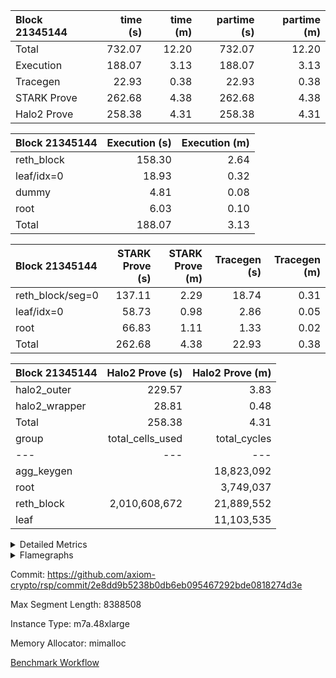 | Block 21345144   |   time (s) |   time (m) |   partime (s) |   partime (m) |
|:-----------------|-----------:|-----------:|--------------:|--------------:|
| Total            |     732.07 |      12.20 |        732.07 |         12.20 |
| Execution        |     188.07 |       3.13 |        188.07 |          3.13 |
| Tracegen         |      22.93 |       0.38 |         22.93 |          0.38 |
| STARK Prove      |     262.68 |       4.38 |        262.68 |          4.38 |
| Halo2 Prove      |     258.38 |       4.31 |        258.38 |          4.31 |

| Block 21345144   |   Execution (s) |   Execution (m) |
|:-----------------|----------------:|----------------:|
| reth_block       |          158.30 |            2.64 |
| leaf/idx=0       |           18.93 |            0.32 |
| dummy            |            4.81 |            0.08 |
| root             |            6.03 |            0.10 |
| Total            |          188.07 |            3.13 |

| Block 21345144   |   STARK Prove (s) |   STARK Prove (m) |   Tracegen (s) |   Tracegen (m) |
|:-----------------|------------------:|------------------:|---------------:|---------------:|
| reth_block/seg=0 |            137.11 |              2.29 |          18.74 |           0.31 |
| leaf/idx=0       |             58.73 |              0.98 |           2.86 |           0.05 |
| root             |             66.83 |              1.11 |           1.33 |           0.02 |
| Total            |            262.68 |              4.38 |          22.93 |           0.38 |

| Block 21345144   |   Halo2 Prove (s) |   Halo2 Prove (m) |
|:-----------------|------------------:|------------------:|
| halo2_outer      |            229.57 |              3.83 |
| halo2_wrapper    |             28.81 |              0.48 |
| Total            |            258.38 |              4.31 |
| group | total_cells_used | total_cycles | total_proof_time_ms |
| --- | --- | --- | --- |
| agg_keygen |  | <div style='text-align: right'>18,823,092</div>  | <div style='text-align: right'>68,161.0</div>  |
| root |  | <div style='text-align: right'>3,749,037</div>  | <div style='text-align: right'>66,835.0</div>  |
| reth_block | <div style='text-align: right'>2,010,608,672</div>  | <div style='text-align: right'>21,889,552</div>  | <div style='text-align: right'>137,112.0</div>  |
| leaf |  | <div style='text-align: right'>11,103,535</div>  | <div style='text-align: right'>58,733.0</div>  |


<details>
<summary>Detailed Metrics</summary>

| air_name | block_number | constraints | interactions | quotient_deg |
| --- | --- | --- | --- | --- |
| ProgramAir | 21345144 | <div style='text-align: right'>4</div>  | <div style='text-align: right'>1</div>  | <div style='text-align: right'>1</div>  |
| VmConnectorAir | 21345144 | <div style='text-align: right'>8</div>  | <div style='text-align: right'>3</div>  | <div style='text-align: right'>4</div>  |
| PersistentBoundaryAir<8> | 21345144 | <div style='text-align: right'>5</div>  | <div style='text-align: right'>3</div>  | <div style='text-align: right'>4</div>  |
| MemoryMerkleAir<8> | 21345144 | <div style='text-align: right'>38</div>  | <div style='text-align: right'>4</div>  | <div style='text-align: right'>4</div>  |
| AccessAdapterAir<2> | 21345144 | <div style='text-align: right'>12</div>  | <div style='text-align: right'>5</div>  | <div style='text-align: right'>4</div>  |
| AccessAdapterAir<4> | 21345144 | <div style='text-align: right'>12</div>  | <div style='text-align: right'>5</div>  | <div style='text-align: right'>4</div>  |
| AccessAdapterAir<8> | 21345144 | <div style='text-align: right'>12</div>  | <div style='text-align: right'>5</div>  | <div style='text-align: right'>4</div>  |
| AccessAdapterAir<16> | 21345144 | <div style='text-align: right'>12</div>  | <div style='text-align: right'>5</div>  | <div style='text-align: right'>4</div>  |
| AccessAdapterAir<32> | 21345144 | <div style='text-align: right'>12</div>  | <div style='text-align: right'>5</div>  | <div style='text-align: right'>4</div>  |
| AccessAdapterAir<64> | 21345144 | <div style='text-align: right'>12</div>  | <div style='text-align: right'>5</div>  | <div style='text-align: right'>4</div>  |
| VmAirWrapper<Rv32VecHeapAdapterAir<1, 2, 2, 32, 32>, FieldExpressionCoreAir> | 21345144 | <div style='text-align: right'>346</div>  | <div style='text-align: right'>411</div>  | <div style='text-align: right'>4</div>  |
| VmAirWrapper<Rv32VecHeapAdapterAir<2, 2, 2, 32, 32>, FieldExpressionCoreAir> | 21345144 | <div style='text-align: right'>351</div>  | <div style='text-align: right'>422</div>  | <div style='text-align: right'>4</div>  |
| VmAirWrapper<Rv32IsEqualModAdapterAir<2, 1, 32, 32>, ModularIsEqualCoreAir<32, 4, 8> | 21345144 | <div style='text-align: right'>217</div>  | <div style='text-align: right'>25</div>  | <div style='text-align: right'>4</div>  |
| VmAirWrapper<Rv32VecHeapAdapterAir<2, 1, 1, 32, 32>, ModularMulDivCoreAir> | 21345144 | <div style='text-align: right'>149</div>  | <div style='text-align: right'>156</div>  | <div style='text-align: right'>4</div>  |
| VmAirWrapper<Rv32VecHeapAdapterAir<2, 1, 1, 32, 32>, ModularAddSubCoreAir> | 21345144 | <div style='text-align: right'>103</div>  | <div style='text-align: right'>94</div>  | <div style='text-align: right'>4</div>  |
| VmAirWrapper<Rv32MultAdapterAir, DivRemCoreAir<4, 8> | 21345144 | <div style='text-align: right'>76</div>  | <div style='text-align: right'>25</div>  | <div style='text-align: right'>4</div>  |
| VmAirWrapper<Rv32MultAdapterAir, MulHCoreAir<4, 8> | 21345144 | <div style='text-align: right'>26</div>  | <div style='text-align: right'>24</div>  | <div style='text-align: right'>4</div>  |
| VmAirWrapper<Rv32MultAdapterAir, MultiplicationCoreAir<4, 8> | 21345144 | <div style='text-align: right'>17</div>  | <div style='text-align: right'>19</div>  | <div style='text-align: right'>4</div>  |
| RangeTupleCheckerAir<2> | 21345144 | <div style='text-align: right'>4</div>  | <div style='text-align: right'>1</div>  | <div style='text-align: right'>1</div>  |
| KeccakVmAir | 21345144 | <div style='text-align: right'>4,411</div>  | <div style='text-align: right'>321</div>  | <div style='text-align: right'>4</div>  |
| VmAirWrapper<Rv32HintStoreAdapterAir, Rv32HintStoreCoreAir> | 21345144 | <div style='text-align: right'>13</div>  | <div style='text-align: right'>15</div>  | <div style='text-align: right'>4</div>  |
| VmAirWrapper<Rv32RdWriteAdapterAir, Rv32AuipcCoreAir> | 21345144 | <div style='text-align: right'>12</div>  | <div style='text-align: right'>11</div>  | <div style='text-align: right'>4</div>  |
| VmAirWrapper<Rv32JalrAdapterAir, Rv32JalrCoreAir> | 21345144 | <div style='text-align: right'>16</div>  | <div style='text-align: right'>16</div>  | <div style='text-align: right'>4</div>  |
| VmAirWrapper<Rv32CondRdWriteAdapterAir, Rv32JalLuiCoreAir> | 21345144 | <div style='text-align: right'>17</div>  | <div style='text-align: right'>10</div>  | <div style='text-align: right'>4</div>  |
| VmAirWrapper<Rv32BranchAdapterAir, BranchLessThanCoreAir<4, 8> | 21345144 | <div style='text-align: right'>35</div>  | <div style='text-align: right'>13</div>  | <div style='text-align: right'>2</div>  |
| VmAirWrapper<Rv32BranchAdapterAir, BranchEqualCoreAir<4> | 21345144 | <div style='text-align: right'>20</div>  | <div style='text-align: right'>11</div>  | <div style='text-align: right'>2</div>  |
| VmAirWrapper<Rv32LoadStoreAdapterAir, LoadSignExtendCoreAir<4, 8> | 21345144 | <div style='text-align: right'>24</div>  | <div style='text-align: right'>18</div>  | <div style='text-align: right'>4</div>  |
| VmAirWrapper<Rv32LoadStoreAdapterAir, LoadStoreCoreAir<4> | 21345144 | <div style='text-align: right'>30</div>  | <div style='text-align: right'>17</div>  | <div style='text-align: right'>4</div>  |
| VmAirWrapper<Rv32BaseAluAdapterAir, ShiftCoreAir<4, 8> | 21345144 | <div style='text-align: right'>84</div>  | <div style='text-align: right'>23</div>  | <div style='text-align: right'>4</div>  |
| VmAirWrapper<Rv32BaseAluAdapterAir, LessThanCoreAir<4, 8> | 21345144 | <div style='text-align: right'>35</div>  | <div style='text-align: right'>17</div>  | <div style='text-align: right'>4</div>  |
| VmAirWrapper<Rv32BaseAluAdapterAir, BaseAluCoreAir<4, 8> | 21345144 | <div style='text-align: right'>34</div>  | <div style='text-align: right'>19</div>  | <div style='text-align: right'>4</div>  |
| BitwiseOperationLookupAir<8> | 21345144 | <div style='text-align: right'>4</div>  | <div style='text-align: right'>2</div>  | <div style='text-align: right'>2</div>  |
| PhantomAir | 21345144 | <div style='text-align: right'>4</div>  | <div style='text-align: right'>3</div>  | <div style='text-align: right'>4</div>  |
| Poseidon2VmAir<BabyBearParameters> | 21345144 | <div style='text-align: right'>517</div>  | <div style='text-align: right'>32</div>  | <div style='text-align: right'>4</div>  |
| VariableRangeCheckerAir | 21345144 | <div style='text-align: right'>4</div>  | <div style='text-align: right'>1</div>  | <div style='text-align: right'>1</div>  |

| group | air_name | block_number | cells | constraints | interactions | main_cols | perm_cols | prep_cols | quotient_deg | rows |
| --- | --- | --- | --- | --- | --- | --- | --- | --- | --- | --- |
| agg_keygen | ProgramAir | 21345144 | <div style='text-align: right'>4,718,592</div>  | <div style='text-align: right'>4</div>  | <div style='text-align: right'>1</div>  | <div style='text-align: right'>10</div>  | <div style='text-align: right'>8</div>  |  | <div style='text-align: right'>1</div>  | <div style='text-align: right'>262,144</div>  |
| agg_keygen | VmConnectorAir | 21345144 | <div style='text-align: right'>24</div>  | <div style='text-align: right'>9</div>  | <div style='text-align: right'>3</div>  | <div style='text-align: right'>4</div>  | <div style='text-align: right'>8</div>  | <div style='text-align: right'>1</div>  | <div style='text-align: right'>4</div>  | <div style='text-align: right'>2</div>  |
| agg_keygen | VmAirWrapper<NativeAdapterAir<2, 0>, PublicValuesCoreAir> | 21345144 | <div style='text-align: right'>2,496</div>  | <div style='text-align: right'>23</div>  | <div style='text-align: right'>11</div>  | <div style='text-align: right'>23</div>  | <div style='text-align: right'>16</div>  |  | <div style='text-align: right'>8</div>  | <div style='text-align: right'>64</div>  |
| agg_keygen | VolatileBoundaryAir | 21345144 | <div style='text-align: right'>19,922,944</div>  | <div style='text-align: right'>16</div>  | <div style='text-align: right'>4</div>  | <div style='text-align: right'>11</div>  | <div style='text-align: right'>8</div>  |  | <div style='text-align: right'>4</div>  | <div style='text-align: right'>1,048,576</div>  |
| agg_keygen | AccessAdapterAir<2> | 21345144 | <div style='text-align: right'>28,311,552</div>  | <div style='text-align: right'>14</div>  | <div style='text-align: right'>5</div>  | <div style='text-align: right'>11</div>  | <div style='text-align: right'>16</div>  |  | <div style='text-align: right'>4</div>  | <div style='text-align: right'>1,048,576</div>  |
| agg_keygen | AccessAdapterAir<4> | 21345144 | <div style='text-align: right'>15,204,352</div>  | <div style='text-align: right'>14</div>  | <div style='text-align: right'>5</div>  | <div style='text-align: right'>13</div>  | <div style='text-align: right'>16</div>  |  | <div style='text-align: right'>4</div>  | <div style='text-align: right'>524,288</div>  |
| agg_keygen | AccessAdapterAir<8> | 21345144 | <div style='text-align: right'>8,650,752</div>  | <div style='text-align: right'>14</div>  | <div style='text-align: right'>5</div>  | <div style='text-align: right'>17</div>  | <div style='text-align: right'>16</div>  |  | <div style='text-align: right'>4</div>  | <div style='text-align: right'>262,144</div>  |
| agg_keygen | Poseidon2VmAir<BabyBearParameters> | 21345144 | <div style='text-align: right'>77,987,840</div>  | <div style='text-align: right'>525</div>  | <div style='text-align: right'>32</div>  | <div style='text-align: right'>559</div>  | <div style='text-align: right'>36</div>  |  | <div style='text-align: right'>8</div>  | <div style='text-align: right'>131,072</div>  |
| agg_keygen | FriReducedOpeningAir | 21345144 | <div style='text-align: right'>73,400,320</div>  | <div style='text-align: right'>59</div>  | <div style='text-align: right'>35</div>  | <div style='text-align: right'>64</div>  | <div style='text-align: right'>76</div>  |  | <div style='text-align: right'>4</div>  | <div style='text-align: right'>524,288</div>  |
| agg_keygen | VmAirWrapper<NativeVectorizedAdapterAir<4>, FieldExtensionCoreAir> | 21345144 | <div style='text-align: right'>7,864,320</div>  | <div style='text-align: right'>23</div>  | <div style='text-align: right'>15</div>  | <div style='text-align: right'>40</div>  | <div style='text-align: right'>20</div>  |  | <div style='text-align: right'>8</div>  | <div style='text-align: right'>131,072</div>  |
| agg_keygen | VmAirWrapper<NativeAdapterAir<2, 1>, FieldArithmeticCoreAir> | 21345144 | <div style='text-align: right'>209,715,200</div>  | <div style='text-align: right'>23</div>  | <div style='text-align: right'>15</div>  | <div style='text-align: right'>30</div>  | <div style='text-align: right'>20</div>  |  | <div style='text-align: right'>8</div>  | <div style='text-align: right'>4,194,304</div>  |
| agg_keygen | VmAirWrapper<JalNativeAdapterAir, JalCoreAir> | 21345144 | <div style='text-align: right'>5,767,168</div>  | <div style='text-align: right'>6</div>  | <div style='text-align: right'>7</div>  | <div style='text-align: right'>10</div>  | <div style='text-align: right'>12</div>  |  | <div style='text-align: right'>8</div>  | <div style='text-align: right'>262,144</div>  |
| agg_keygen | VmAirWrapper<BranchNativeAdapterAir, BranchEqualCoreAir<1> | 21345144 | <div style='text-align: right'>106,954,752</div>  | <div style='text-align: right'>23</div>  | <div style='text-align: right'>11</div>  | <div style='text-align: right'>23</div>  | <div style='text-align: right'>28</div>  |  | <div style='text-align: right'>4</div>  | <div style='text-align: right'>2,097,152</div>  |
| agg_keygen | VmAirWrapper<NativeLoadStoreAdapterAir<1>, NativeLoadStoreCoreAir<1> | 21345144 | <div style='text-align: right'>272,629,760</div>  | <div style='text-align: right'>31</div>  | <div style='text-align: right'>19</div>  | <div style='text-align: right'>41</div>  | <div style='text-align: right'>24</div>  |  | <div style='text-align: right'>8</div>  | <div style='text-align: right'>4,194,304</div>  |
| agg_keygen | PhantomAir | 21345144 | <div style='text-align: right'>3,670,016</div>  | <div style='text-align: right'>5</div>  | <div style='text-align: right'>3</div>  | <div style='text-align: right'>6</div>  | <div style='text-align: right'>8</div>  |  | <div style='text-align: right'>4</div>  | <div style='text-align: right'>262,144</div>  |
| agg_keygen | VariableRangeCheckerAir | 21345144 | <div style='text-align: right'>2,359,296</div>  | <div style='text-align: right'>4</div>  | <div style='text-align: right'>1</div>  | <div style='text-align: right'>1</div>  | <div style='text-align: right'>8</div>  | <div style='text-align: right'>2</div>  | <div style='text-align: right'>1</div>  | <div style='text-align: right'>262,144</div>  |
| agg_keygen | PersistentBoundaryAir<8> | 21345144 |  | <div style='text-align: right'>6</div>  | <div style='text-align: right'>3</div>  |  |  |  | <div style='text-align: right'>2</div>  |  |
| agg_keygen | MemoryMerkleAir<8> | 21345144 |  | <div style='text-align: right'>40</div>  | <div style='text-align: right'>4</div>  |  |  |  | <div style='text-align: right'>2</div>  |  |
| agg_keygen | AccessAdapterAir<16> | 21345144 |  | <div style='text-align: right'>14</div>  | <div style='text-align: right'>5</div>  |  |  |  | <div style='text-align: right'>2</div>  |  |
| agg_keygen | AccessAdapterAir<32> | 21345144 |  | <div style='text-align: right'>14</div>  | <div style='text-align: right'>5</div>  |  |  |  | <div style='text-align: right'>2</div>  |  |
| agg_keygen | AccessAdapterAir<64> | 21345144 |  | <div style='text-align: right'>14</div>  | <div style='text-align: right'>5</div>  |  |  |  | <div style='text-align: right'>2</div>  |  |
| agg_keygen | VmAirWrapper<Rv32HintStoreAdapterAir, Rv32HintStoreCoreAir> | 21345144 |  | <div style='text-align: right'>17</div>  | <div style='text-align: right'>15</div>  |  |  |  | <div style='text-align: right'>2</div>  |  |
| agg_keygen | VmAirWrapper<Rv32MultAdapterAir, DivRemCoreAir<4, 8> | 21345144 |  | <div style='text-align: right'>88</div>  | <div style='text-align: right'>25</div>  |  |  |  | <div style='text-align: right'>2</div>  |  |
| agg_keygen | VmAirWrapper<Rv32MultAdapterAir, MulHCoreAir<4, 8> | 21345144 |  | <div style='text-align: right'>38</div>  | <div style='text-align: right'>24</div>  |  |  |  | <div style='text-align: right'>2</div>  |  |
| agg_keygen | VmAirWrapper<Rv32MultAdapterAir, MultiplicationCoreAir<4, 8> | 21345144 |  | <div style='text-align: right'>26</div>  | <div style='text-align: right'>19</div>  |  |  |  | <div style='text-align: right'>2</div>  |  |
| agg_keygen | RangeTupleCheckerAir<2> | 21345144 |  | <div style='text-align: right'>4</div>  | <div style='text-align: right'>1</div>  |  |  |  | <div style='text-align: right'>1</div>  |  |
| agg_keygen | VmAirWrapper<Rv32RdWriteAdapterAir, Rv32AuipcCoreAir> | 21345144 |  | <div style='text-align: right'>15</div>  | <div style='text-align: right'>11</div>  |  |  |  | <div style='text-align: right'>2</div>  |  |
| agg_keygen | VmAirWrapper<Rv32JalrAdapterAir, Rv32JalrCoreAir> | 21345144 |  | <div style='text-align: right'>20</div>  | <div style='text-align: right'>16</div>  |  |  |  | <div style='text-align: right'>2</div>  |  |
| agg_keygen | VmAirWrapper<Rv32CondRdWriteAdapterAir, Rv32JalLuiCoreAir> | 21345144 |  | <div style='text-align: right'>22</div>  | <div style='text-align: right'>10</div>  |  |  |  | <div style='text-align: right'>2</div>  |  |
| agg_keygen | VmAirWrapper<Rv32BranchAdapterAir, BranchLessThanCoreAir<4, 8> | 21345144 |  | <div style='text-align: right'>41</div>  | <div style='text-align: right'>13</div>  |  |  |  | <div style='text-align: right'>2</div>  |  |
| agg_keygen | VmAirWrapper<Rv32BranchAdapterAir, BranchEqualCoreAir<4> | 21345144 |  | <div style='text-align: right'>25</div>  | <div style='text-align: right'>11</div>  |  |  |  | <div style='text-align: right'>2</div>  |  |
| agg_keygen | VmAirWrapper<Rv32LoadStoreAdapterAir, LoadSignExtendCoreAir<4, 8> | 21345144 |  | <div style='text-align: right'>33</div>  | <div style='text-align: right'>18</div>  |  |  |  | <div style='text-align: right'>2</div>  |  |
| agg_keygen | VmAirWrapper<Rv32LoadStoreAdapterAir, LoadStoreCoreAir<4> | 21345144 |  | <div style='text-align: right'>38</div>  | <div style='text-align: right'>17</div>  |  |  |  | <div style='text-align: right'>2</div>  |  |
| agg_keygen | VmAirWrapper<Rv32BaseAluAdapterAir, ShiftCoreAir<4, 8> | 21345144 |  | <div style='text-align: right'>90</div>  | <div style='text-align: right'>23</div>  |  |  |  | <div style='text-align: right'>2</div>  |  |
| agg_keygen | VmAirWrapper<Rv32BaseAluAdapterAir, LessThanCoreAir<4, 8> | 21345144 |  | <div style='text-align: right'>39</div>  | <div style='text-align: right'>17</div>  |  |  |  | <div style='text-align: right'>2</div>  |  |
| agg_keygen | VmAirWrapper<Rv32BaseAluAdapterAir, BaseAluCoreAir<4, 8> | 21345144 |  | <div style='text-align: right'>43</div>  | <div style='text-align: right'>19</div>  |  |  |  | <div style='text-align: right'>2</div>  |  |
| agg_keygen | BitwiseOperationLookupAir<8> | 21345144 |  | <div style='text-align: right'>4</div>  | <div style='text-align: right'>2</div>  |  |  |  | <div style='text-align: right'>2</div>  |  |
| root | VmAirWrapper<NativeAdapterAir<2, 1>, FieldArithmeticCoreAir> | 21345144 | <div style='text-align: right'>96,468,992</div>  |  |  | <div style='text-align: right'>30</div>  | <div style='text-align: right'>16</div>  |  |  | <div style='text-align: right'>2,097,152</div>  |
| root | VmAirWrapper<NativeLoadStoreAdapterAir<1>, NativeLoadStoreCoreAir<1> | 21345144 | <div style='text-align: right'>127,926,272</div>  |  |  | <div style='text-align: right'>41</div>  | <div style='text-align: right'>20</div>  |  |  | <div style='text-align: right'>2,097,152</div>  |
| root | VmAirWrapper<BranchNativeAdapterAir, BranchEqualCoreAir<1> | 21345144 | <div style='text-align: right'>45,088,768</div>  |  |  | <div style='text-align: right'>23</div>  | <div style='text-align: right'>20</div>  |  |  | <div style='text-align: right'>1,048,576</div>  |
| root | VolatileBoundaryAir | 21345144 | <div style='text-align: right'>9,961,472</div>  |  |  | <div style='text-align: right'>11</div>  | <div style='text-align: right'>8</div>  |  |  | <div style='text-align: right'>524,288</div>  |
| root | AccessAdapterAir<2> | 21345144 | <div style='text-align: right'>12,058,624</div>  |  |  | <div style='text-align: right'>11</div>  | <div style='text-align: right'>12</div>  |  |  | <div style='text-align: right'>524,288</div>  |
| root | ProgramAir | 21345144 | <div style='text-align: right'>4,718,592</div>  |  |  | <div style='text-align: right'>10</div>  | <div style='text-align: right'>8</div>  |  |  | <div style='text-align: right'>262,144</div>  |
| root | AccessAdapterAir<4> | 21345144 | <div style='text-align: right'>6,553,600</div>  |  |  | <div style='text-align: right'>13</div>  | <div style='text-align: right'>12</div>  |  |  | <div style='text-align: right'>262,144</div>  |
| root | PhantomAir | 21345144 | <div style='text-align: right'>3,670,016</div>  |  |  | <div style='text-align: right'>6</div>  | <div style='text-align: right'>8</div>  |  |  | <div style='text-align: right'>262,144</div>  |
| root | VariableRangeCheckerAir | 21345144 | <div style='text-align: right'>2,359,296</div>  |  |  | <div style='text-align: right'>1</div>  | <div style='text-align: right'>8</div>  | <div style='text-align: right'>2</div>  |  | <div style='text-align: right'>262,144</div>  |
| root | FriReducedOpeningAir | 21345144 | <div style='text-align: right'>15,204,352</div>  |  |  | <div style='text-align: right'>64</div>  | <div style='text-align: right'>52</div>  |  |  | <div style='text-align: right'>131,072</div>  |
| root | VmAirWrapper<JalNativeAdapterAir, JalCoreAir> | 21345144 | <div style='text-align: right'>2,883,584</div>  |  |  | <div style='text-align: right'>10</div>  | <div style='text-align: right'>12</div>  |  |  | <div style='text-align: right'>131,072</div>  |
| root | AccessAdapterAir<8> | 21345144 | <div style='text-align: right'>1,900,544</div>  |  |  | <div style='text-align: right'>17</div>  | <div style='text-align: right'>12</div>  |  |  | <div style='text-align: right'>65,536</div>  |
| root | VmAirWrapper<NativeVectorizedAdapterAir<4>, FieldExtensionCoreAir> | 21345144 | <div style='text-align: right'>3,670,016</div>  |  |  | <div style='text-align: right'>40</div>  | <div style='text-align: right'>16</div>  |  |  | <div style='text-align: right'>65,536</div>  |
| root | Poseidon2VmAir<BabyBearParameters> | 21345144 | <div style='text-align: right'>14,614,528</div>  |  |  | <div style='text-align: right'>418</div>  | <div style='text-align: right'>28</div>  |  |  | <div style='text-align: right'>32,768</div>  |
| root | VmAirWrapper<NativeAdapterAir<2, 0>, PublicValuesCoreAir> | 21345144 | <div style='text-align: right'>2,176</div>  |  |  | <div style='text-align: right'>22</div>  | <div style='text-align: right'>12</div>  |  |  | <div style='text-align: right'>64</div>  |
| root | VmConnectorAir | 21345144 | <div style='text-align: right'>24</div>  |  |  | <div style='text-align: right'>4</div>  | <div style='text-align: right'>8</div>  | <div style='text-align: right'>1</div>  |  | <div style='text-align: right'>2</div>  |

| group | block_number | execute_time_ms | halo2_keygen_time_ms | halo2_proof_time_ms | halo2_total_cells | num_segments | stark_prove_excluding_trace_time_ms | total_cells | total_cycles | trace_gen_time_ms |
| --- | --- | --- | --- | --- | --- | --- | --- | --- | --- | --- |
| agg_keygen | 21345144 | <div style='text-align: right'>4,960.0</div>  | <div style='text-align: right'>23,299.0</div>  |  | <div style='text-align: right'>7,540,956.0</div>  | <div style='text-align: right'>1</div>  | <div style='text-align: right'>66,188.0</div>  | <div style='text-align: right'>832,047,576</div>  | <div style='text-align: right'>7,048,054</div>  | <div style='text-align: right'>854.0</div>  |
| reth_block | 21345144 | <div style='text-align: right'>158,301.0</div>  |  |  |  | <div style='text-align: right'>1</div>  |  |  |  |  |
| root | 21345144 | <div style='text-align: right'>6,034.0</div>  |  |  |  |  | <div style='text-align: right'>66,835.0</div>  | <div style='text-align: right'>347,080,856</div>  | <div style='text-align: right'>3,749,037</div>  | <div style='text-align: right'>1,330.0</div>  |
| halo2_outer | 21345144 |  |  | <div style='text-align: right'>229,567.0</div>  | <div style='text-align: right'>221,702,582.0</div>  |  |  |  |  |  |
| halo2_wrapper | 21345144 |  |  | <div style='text-align: right'>28,813.0</div>  |  |  |  |  |  |  |

| group | air_name | block_number | segment | cells | main_cols | perm_cols | prep_cols | rows |
| --- | --- | --- | --- | --- | --- | --- | --- | --- |
| agg_keygen | ProgramAir | 21345144 | 0 | <div style='text-align: right'>18</div>  | <div style='text-align: right'>10</div>  | <div style='text-align: right'>8</div>  |  | <div style='text-align: right'>1</div>  |
| agg_keygen | VmConnectorAir | 21345144 | 0 | <div style='text-align: right'>32</div>  | <div style='text-align: right'>4</div>  | <div style='text-align: right'>12</div>  | <div style='text-align: right'>1</div>  | <div style='text-align: right'>2</div>  |
| agg_keygen | PersistentBoundaryAir<8> | 21345144 | 0 | <div style='text-align: right'>32</div>  | <div style='text-align: right'>20</div>  | <div style='text-align: right'>12</div>  |  | <div style='text-align: right'>1</div>  |
| agg_keygen | MemoryMerkleAir<8> | 21345144 | 0 | <div style='text-align: right'>6,656</div>  | <div style='text-align: right'>32</div>  | <div style='text-align: right'>20</div>  |  | <div style='text-align: right'>128</div>  |
| agg_keygen | AccessAdapterAir<2> | 21345144 | 0 | <div style='text-align: right'>35</div>  | <div style='text-align: right'>11</div>  | <div style='text-align: right'>24</div>  |  | <div style='text-align: right'>1</div>  |
| agg_keygen | AccessAdapterAir<4> | 21345144 | 0 | <div style='text-align: right'>37</div>  | <div style='text-align: right'>13</div>  | <div style='text-align: right'>24</div>  |  | <div style='text-align: right'>1</div>  |
| agg_keygen | AccessAdapterAir<8> | 21345144 | 0 | <div style='text-align: right'>41</div>  | <div style='text-align: right'>17</div>  | <div style='text-align: right'>24</div>  |  | <div style='text-align: right'>1</div>  |
| agg_keygen | AccessAdapterAir<16> | 21345144 | 0 | <div style='text-align: right'>49</div>  | <div style='text-align: right'>25</div>  | <div style='text-align: right'>24</div>  |  | <div style='text-align: right'>1</div>  |
| agg_keygen | AccessAdapterAir<32> | 21345144 | 0 | <div style='text-align: right'>65</div>  | <div style='text-align: right'>41</div>  | <div style='text-align: right'>24</div>  |  | <div style='text-align: right'>1</div>  |
| agg_keygen | AccessAdapterAir<64> | 21345144 | 0 | <div style='text-align: right'>97</div>  | <div style='text-align: right'>73</div>  | <div style='text-align: right'>24</div>  |  | <div style='text-align: right'>1</div>  |
| agg_keygen | VmAirWrapper<Rv32HintStoreAdapterAir, Rv32HintStoreCoreAir> | 21345144 | 0 | <div style='text-align: right'>62</div>  | <div style='text-align: right'>26</div>  | <div style='text-align: right'>36</div>  |  | <div style='text-align: right'>1</div>  |
| agg_keygen | VmAirWrapper<Rv32MultAdapterAir, DivRemCoreAir<4, 8> | 21345144 | 0 | <div style='text-align: right'>161</div>  | <div style='text-align: right'>57</div>  | <div style='text-align: right'>104</div>  |  | <div style='text-align: right'>1</div>  |
| agg_keygen | VmAirWrapper<Rv32MultAdapterAir, MulHCoreAir<4, 8> | 21345144 | 0 | <div style='text-align: right'>139</div>  | <div style='text-align: right'>39</div>  | <div style='text-align: right'>100</div>  |  | <div style='text-align: right'>1</div>  |
| agg_keygen | VmAirWrapper<Rv32MultAdapterAir, MultiplicationCoreAir<4, 8> | 21345144 | 0 | <div style='text-align: right'>111</div>  | <div style='text-align: right'>31</div>  | <div style='text-align: right'>80</div>  |  | <div style='text-align: right'>1</div>  |
| agg_keygen | RangeTupleCheckerAir<2> | 21345144 | 0 | <div style='text-align: right'>4,718,592</div>  | <div style='text-align: right'>1</div>  | <div style='text-align: right'>8</div>  | <div style='text-align: right'>2</div>  | <div style='text-align: right'>524,288</div>  |
| agg_keygen | VmAirWrapper<Rv32RdWriteAdapterAir, Rv32AuipcCoreAir> | 21345144 | 0 | <div style='text-align: right'>49</div>  | <div style='text-align: right'>21</div>  | <div style='text-align: right'>28</div>  |  | <div style='text-align: right'>1</div>  |
| agg_keygen | VmAirWrapper<Rv32JalrAdapterAir, Rv32JalrCoreAir> | 21345144 | 0 | <div style='text-align: right'>64</div>  | <div style='text-align: right'>28</div>  | <div style='text-align: right'>36</div>  |  | <div style='text-align: right'>1</div>  |
| agg_keygen | VmAirWrapper<Rv32CondRdWriteAdapterAir, Rv32JalLuiCoreAir> | 21345144 | 0 | <div style='text-align: right'>62</div>  | <div style='text-align: right'>18</div>  | <div style='text-align: right'>44</div>  |  | <div style='text-align: right'>1</div>  |
| agg_keygen | VmAirWrapper<Rv32BranchAdapterAir, BranchLessThanCoreAir<4, 8> | 21345144 | 0 | <div style='text-align: right'>88</div>  | <div style='text-align: right'>32</div>  | <div style='text-align: right'>56</div>  |  | <div style='text-align: right'>1</div>  |
| agg_keygen | VmAirWrapper<Rv32BranchAdapterAir, BranchEqualCoreAir<4> | 21345144 | 0 | <div style='text-align: right'>74</div>  | <div style='text-align: right'>26</div>  | <div style='text-align: right'>48</div>  |  | <div style='text-align: right'>1</div>  |
| agg_keygen | VmAirWrapper<Rv32LoadStoreAdapterAir, LoadSignExtendCoreAir<4, 8> | 21345144 | 0 | <div style='text-align: right'>111</div>  | <div style='text-align: right'>35</div>  | <div style='text-align: right'>76</div>  |  | <div style='text-align: right'>1</div>  |
| agg_keygen | VmAirWrapper<Rv32LoadStoreAdapterAir, LoadStoreCoreAir<4> | 21345144 | 0 | <div style='text-align: right'>112</div>  | <div style='text-align: right'>40</div>  | <div style='text-align: right'>72</div>  |  | <div style='text-align: right'>1</div>  |
| agg_keygen | VmAirWrapper<Rv32BaseAluAdapterAir, ShiftCoreAir<4, 8> | 21345144 | 0 | <div style='text-align: right'>105</div>  | <div style='text-align: right'>53</div>  | <div style='text-align: right'>52</div>  |  | <div style='text-align: right'>1</div>  |
| agg_keygen | VmAirWrapper<Rv32BaseAluAdapterAir, LessThanCoreAir<4, 8> | 21345144 | 0 | <div style='text-align: right'>77</div>  | <div style='text-align: right'>37</div>  | <div style='text-align: right'>40</div>  |  | <div style='text-align: right'>1</div>  |
| agg_keygen | VmAirWrapper<Rv32BaseAluAdapterAir, BaseAluCoreAir<4, 8> | 21345144 | 0 | <div style='text-align: right'>116</div>  | <div style='text-align: right'>36</div>  | <div style='text-align: right'>80</div>  |  | <div style='text-align: right'>1</div>  |
| agg_keygen | BitwiseOperationLookupAir<8> | 21345144 | 0 | <div style='text-align: right'>655,360</div>  | <div style='text-align: right'>2</div>  | <div style='text-align: right'>8</div>  | <div style='text-align: right'>3</div>  | <div style='text-align: right'>65,536</div>  |
| agg_keygen | PhantomAir | 21345144 | 0 | <div style='text-align: right'>18</div>  | <div style='text-align: right'>6</div>  | <div style='text-align: right'>12</div>  |  | <div style='text-align: right'>1</div>  |
| agg_keygen | Poseidon2VmAir<BabyBearParameters> | 21345144 | 0 | <div style='text-align: right'>80,256</div>  | <div style='text-align: right'>559</div>  | <div style='text-align: right'>68</div>  |  | <div style='text-align: right'>128</div>  |
| agg_keygen | VariableRangeCheckerAir | 21345144 | 0 | <div style='text-align: right'>2,359,296</div>  | <div style='text-align: right'>1</div>  | <div style='text-align: right'>8</div>  | <div style='text-align: right'>2</div>  | <div style='text-align: right'>262,144</div>  |
| reth_block | ProgramAir | 21345144 | 0 | <div style='text-align: right'>18,874,368</div>  | <div style='text-align: right'>10</div>  | <div style='text-align: right'>8</div>  |  | <div style='text-align: right'>1,048,576</div>  |
| reth_block | VmConnectorAir | 21345144 | 0 | <div style='text-align: right'>24</div>  | <div style='text-align: right'>4</div>  | <div style='text-align: right'>8</div>  | <div style='text-align: right'>1</div>  | <div style='text-align: right'>2</div>  |
| reth_block | PersistentBoundaryAir<8> | 21345144 | 0 | <div style='text-align: right'>29,360,128</div>  | <div style='text-align: right'>20</div>  | <div style='text-align: right'>8</div>  |  | <div style='text-align: right'>1,048,576</div>  |
| reth_block | MemoryMerkleAir<8> | 21345144 | 0 | <div style='text-align: right'>46,137,344</div>  | <div style='text-align: right'>32</div>  | <div style='text-align: right'>12</div>  |  | <div style='text-align: right'>1,048,576</div>  |
| reth_block | AccessAdapterAir<2> | 21345144 | 0 | <div style='text-align: right'>884,736</div>  | <div style='text-align: right'>11</div>  | <div style='text-align: right'>16</div>  |  | <div style='text-align: right'>32,768</div>  |
| reth_block | AccessAdapterAir<4> | 21345144 | 0 | <div style='text-align: right'>475,136</div>  | <div style='text-align: right'>13</div>  | <div style='text-align: right'>16</div>  |  | <div style='text-align: right'>16,384</div>  |
| reth_block | AccessAdapterAir<8> | 21345144 | 0 | <div style='text-align: right'>34,603,008</div>  | <div style='text-align: right'>17</div>  | <div style='text-align: right'>16</div>  |  | <div style='text-align: right'>1,048,576</div>  |
| reth_block | AccessAdapterAir<16> | 21345144 | 0 | <div style='text-align: right'>335,872</div>  | <div style='text-align: right'>25</div>  | <div style='text-align: right'>16</div>  |  | <div style='text-align: right'>8,192</div>  |
| reth_block | AccessAdapterAir<32> | 21345144 | 0 | <div style='text-align: right'>233,472</div>  | <div style='text-align: right'>41</div>  | <div style='text-align: right'>16</div>  |  | <div style='text-align: right'>4,096</div>  |
| reth_block | VmAirWrapper<Rv32VecHeapAdapterAir<1, 2, 2, 32, 32>, FieldExpressionCoreAir> | 21345144 | 0 | <div style='text-align: right'>1,964,032</div>  | <div style='text-align: right'>543</div>  | <div style='text-align: right'>416</div>  |  | <div style='text-align: right'>2,048</div>  |
| reth_block | VmAirWrapper<Rv32VecHeapAdapterAir<2, 2, 2, 32, 32>, FieldExpressionCoreAir> | 21345144 | 0 | <div style='text-align: right'>2,144,256</div>  | <div style='text-align: right'>619</div>  | <div style='text-align: right'>428</div>  |  | <div style='text-align: right'>2,048</div>  |
| reth_block | VmAirWrapper<Rv32IsEqualModAdapterAir<2, 1, 32, 32>, ModularIsEqualCoreAir<32, 4, 8> | 21345144 | 0 | <div style='text-align: right'>1,622,016</div>  | <div style='text-align: right'>166</div>  | <div style='text-align: right'>32</div>  |  | <div style='text-align: right'>8,192</div>  |
| reth_block | VmAirWrapper<Rv32VecHeapAdapterAir<2, 1, 1, 32, 32>, ModularMulDivCoreAir> | 21345144 | 0 | <div style='text-align: right'>13,472</div>  | <div style='text-align: right'>261</div>  | <div style='text-align: right'>160</div>  |  | <div style='text-align: right'>32</div>  |
| reth_block | VmAirWrapper<Rv32VecHeapAdapterAir<2, 1, 1, 32, 32>, ModularAddSubCoreAir> | 21345144 | 0 | <div style='text-align: right'>4,784</div>  | <div style='text-align: right'>199</div>  | <div style='text-align: right'>100</div>  |  | <div style='text-align: right'>16</div>  |
| reth_block | VmAirWrapper<Rv32MultAdapterAir, DivRemCoreAir<4, 8> | 21345144 | 0 | <div style='text-align: right'>115,712</div>  | <div style='text-align: right'>57</div>  | <div style='text-align: right'>56</div>  |  | <div style='text-align: right'>1,024</div>  |
| reth_block | VmAirWrapper<Rv32MultAdapterAir, MulHCoreAir<4, 8> | 21345144 | 0 | <div style='text-align: right'>5,963,776</div>  | <div style='text-align: right'>39</div>  | <div style='text-align: right'>52</div>  |  | <div style='text-align: right'>65,536</div>  |
| reth_block | VmAirWrapper<Rv32MultAdapterAir, MultiplicationCoreAir<4, 8> | 21345144 | 0 | <div style='text-align: right'>19,660,800</div>  | <div style='text-align: right'>31</div>  | <div style='text-align: right'>44</div>  |  | <div style='text-align: right'>262,144</div>  |
| reth_block | RangeTupleCheckerAir<2> | 21345144 | 0 | <div style='text-align: right'>4,718,592</div>  | <div style='text-align: right'>1</div>  | <div style='text-align: right'>8</div>  | <div style='text-align: right'>2</div>  | <div style='text-align: right'>524,288</div>  |
| reth_block | KeccakVmAir | 21345144 | 0 | <div style='text-align: right'>499,646,464</div>  | <div style='text-align: right'>3,164</div>  | <div style='text-align: right'>648</div>  |  | <div style='text-align: right'>131,072</div>  |
| reth_block | VmAirWrapper<Rv32HintStoreAdapterAir, Rv32HintStoreCoreAir> | 21345144 | 0 | <div style='text-align: right'>12,058,624</div>  | <div style='text-align: right'>26</div>  | <div style='text-align: right'>20</div>  |  | <div style='text-align: right'>262,144</div>  |
| reth_block | VmAirWrapper<Rv32RdWriteAdapterAir, Rv32AuipcCoreAir> | 21345144 | 0 | <div style='text-align: right'>4,849,664</div>  | <div style='text-align: right'>21</div>  | <div style='text-align: right'>16</div>  |  | <div style='text-align: right'>131,072</div>  |
| reth_block | VmAirWrapper<Rv32JalrAdapterAir, Rv32JalrCoreAir> | 21345144 | 0 | <div style='text-align: right'>25,165,824</div>  | <div style='text-align: right'>28</div>  | <div style='text-align: right'>20</div>  |  | <div style='text-align: right'>524,288</div>  |
| reth_block | VmAirWrapper<Rv32CondRdWriteAdapterAir, Rv32JalLuiCoreAir> | 21345144 | 0 | <div style='text-align: right'>22,020,096</div>  | <div style='text-align: right'>18</div>  | <div style='text-align: right'>24</div>  |  | <div style='text-align: right'>524,288</div>  |
| reth_block | VmAirWrapper<Rv32BranchAdapterAir, BranchLessThanCoreAir<4, 8> | 21345144 | 0 | <div style='text-align: right'>134,217,728</div>  | <div style='text-align: right'>32</div>  | <div style='text-align: right'>32</div>  |  | <div style='text-align: right'>2,097,152</div>  |
| reth_block | VmAirWrapper<Rv32BranchAdapterAir, BranchEqualCoreAir<4> | 21345144 | 0 | <div style='text-align: right'>113,246,208</div>  | <div style='text-align: right'>26</div>  | <div style='text-align: right'>28</div>  |  | <div style='text-align: right'>2,097,152</div>  |
| reth_block | VmAirWrapper<Rv32LoadStoreAdapterAir, LoadSignExtendCoreAir<4, 8> | 21345144 | 0 | <div style='text-align: right'>78,643,200</div>  | <div style='text-align: right'>35</div>  | <div style='text-align: right'>40</div>  |  | <div style='text-align: right'>1,048,576</div>  |
| reth_block | VmAirWrapper<Rv32LoadStoreAdapterAir, LoadStoreCoreAir<4> | 21345144 | 0 | <div style='text-align: right'>671,088,640</div>  | <div style='text-align: right'>40</div>  | <div style='text-align: right'>40</div>  |  | <div style='text-align: right'>8,388,608</div>  |
| reth_block | VmAirWrapper<Rv32BaseAluAdapterAir, ShiftCoreAir<4, 8> | 21345144 | 0 | <div style='text-align: right'>169,869,312</div>  | <div style='text-align: right'>53</div>  | <div style='text-align: right'>28</div>  |  | <div style='text-align: right'>2,097,152</div>  |
| reth_block | VmAirWrapper<Rv32BaseAluAdapterAir, LessThanCoreAir<4, 8> | 21345144 | 0 | <div style='text-align: right'>31,981,568</div>  | <div style='text-align: right'>37</div>  | <div style='text-align: right'>24</div>  |  | <div style='text-align: right'>524,288</div>  |
| reth_block | VmAirWrapper<Rv32BaseAluAdapterAir, BaseAluCoreAir<4, 8> | 21345144 | 0 | <div style='text-align: right'>671,088,640</div>  | <div style='text-align: right'>36</div>  | <div style='text-align: right'>44</div>  |  | <div style='text-align: right'>8,388,608</div>  |
| reth_block | BitwiseOperationLookupAir<8> | 21345144 | 0 | <div style='text-align: right'>655,360</div>  | <div style='text-align: right'>2</div>  | <div style='text-align: right'>8</div>  | <div style='text-align: right'>3</div>  | <div style='text-align: right'>65,536</div>  |
| reth_block | PhantomAir | 21345144 | 0 | <div style='text-align: right'>458,752</div>  | <div style='text-align: right'>6</div>  | <div style='text-align: right'>8</div>  |  | <div style='text-align: right'>32,768</div>  |
| reth_block | Poseidon2VmAir<BabyBearParameters> | 21345144 | 0 | <div style='text-align: right'>1,247,805,440</div>  | <div style='text-align: right'>559</div>  | <div style='text-align: right'>36</div>  |  | <div style='text-align: right'>2,097,152</div>  |
| reth_block | VariableRangeCheckerAir | 21345144 | 0 | <div style='text-align: right'>2,359,296</div>  | <div style='text-align: right'>1</div>  | <div style='text-align: right'>8</div>  | <div style='text-align: right'>2</div>  | <div style='text-align: right'>262,144</div>  |

| group | block_number | segment | stark_prove_excluding_trace_time_ms | total_cells | total_cells_used | total_cycles | trace_gen_time_ms |
| --- | --- | --- | --- | --- | --- | --- | --- |
| agg_keygen | 21345144 | 0 | <div style='text-align: right'>1,973.0</div>  | <div style='text-align: right'>7,821,915</div>  |  | <div style='text-align: right'>11,775,038</div>  | <div style='text-align: right'>1,373.0</div>  |
| reth_block | 21345144 | 0 | <div style='text-align: right'>137,112.0</div>  | <div style='text-align: right'>3,852,286,451</div>  | <div style='text-align: right'>2,010,608,672</div>  | <div style='text-align: right'>21,889,552</div>  | <div style='text-align: right'>18,739.0</div>  |

| group | block_number | chip_name | segment | rows_used |
| --- | --- | --- | --- | --- |
| reth_block | 21345144 | ProgramChip | 0 | <div style='text-align: right'>533,896</div>  |
| reth_block | 21345144 | VmConnectorAir | 0 | <div style='text-align: right'>2</div>  |
| reth_block | 21345144 | Boundary | 0 | <div style='text-align: right'>746,324</div>  |
| reth_block | 21345144 | Merkle | 0 | <div style='text-align: right'>756,664</div>  |
| reth_block | 21345144 | AccessAdapter<2> | 0 | <div style='text-align: right'>26,008</div>  |
| reth_block | 21345144 | AccessAdapter<4> | 0 | <div style='text-align: right'>13,430</div>  |
| reth_block | 21345144 | AccessAdapter<8> | 0 | <div style='text-align: right'>751,824</div>  |
| reth_block | 21345144 | AccessAdapter<16> | 0 | <div style='text-align: right'>4,578</div>  |
| reth_block | 21345144 | AccessAdapter<32> | 0 | <div style='text-align: right'>2,290</div>  |
| reth_block | 21345144 | <Rv32VecHeapAdapterAir<1, 2, 2, 32, 32>,FieldExpressionCoreAir> | 0 | <div style='text-align: right'>2,029</div>  |
| reth_block | 21345144 | <Rv32VecHeapAdapterAir<2, 2, 2, 32, 32>,FieldExpressionCoreAir> | 0 | <div style='text-align: right'>1,160</div>  |
| reth_block | 21345144 | <Rv32IsEqualModAdapterAir<2, 1, 32, 32>,ModularIsEqualCoreAir<32, 4, 8>> | 0 | <div style='text-align: right'>5,114</div>  |
| reth_block | 21345144 | <Rv32VecHeapAdapterAir<2, 1, 1, 32, 32>,ModularMulDivCoreAir> | 0 | <div style='text-align: right'>25</div>  |
| reth_block | 21345144 | <Rv32VecHeapAdapterAir<2, 1, 1, 32, 32>,ModularAddSubCoreAir> | 0 | <div style='text-align: right'>9</div>  |
| reth_block | 21345144 | <Rv32MultAdapterAir,DivRemCoreAir<4, 8>> | 0 | <div style='text-align: right'>560</div>  |
| reth_block | 21345144 | <Rv32MultAdapterAir,MulHCoreAir<4, 8>> | 0 | <div style='text-align: right'>55,136</div>  |
| reth_block | 21345144 | <Rv32MultAdapterAir,MultiplicationCoreAir<4, 8>> | 0 | <div style='text-align: right'>136,731</div>  |
| reth_block | 21345144 | RangeTupleCheckerAir<2> | 0 | <div style='text-align: right'>524,288</div>  |
| reth_block | 21345144 | KeccakVmAir | 0 | <div style='text-align: right'>101,448</div>  |
| reth_block | 21345144 | <Rv32HintStoreAdapterAir,Rv32HintStoreCoreAir> | 0 | <div style='text-align: right'>240,012</div>  |
| reth_block | 21345144 | <Rv32RdWriteAdapterAir,Rv32AuipcCoreAir> | 0 | <div style='text-align: right'>130,549</div>  |
| reth_block | 21345144 | <Rv32JalrAdapterAir,Rv32JalrCoreAir> | 0 | <div style='text-align: right'>368,116</div>  |
| reth_block | 21345144 | <Rv32CondRdWriteAdapterAir,Rv32JalLuiCoreAir> | 0 | <div style='text-align: right'>427,861</div>  |
| reth_block | 21345144 | <Rv32BranchAdapterAir,BranchLessThanCoreAir<4, 8>> | 0 | <div style='text-align: right'>1,301,315</div>  |
| reth_block | 21345144 | <Rv32BranchAdapterAir,BranchEqualCoreAir<4>> | 0 | <div style='text-align: right'>1,992,790</div>  |
| reth_block | 21345144 | <Rv32LoadStoreAdapterAir,LoadSignExtendCoreAir<4, 8>> | 0 | <div style='text-align: right'>851,088</div>  |
| reth_block | 21345144 | <Rv32LoadStoreAdapterAir,LoadStoreCoreAir<4>> | 0 | <div style='text-align: right'>7,193,220</div>  |
| reth_block | 21345144 | <Rv32BaseAluAdapterAir,ShiftCoreAir<4, 8>> | 0 | <div style='text-align: right'>1,057,742</div>  |
| reth_block | 21345144 | <Rv32BaseAluAdapterAir,LessThanCoreAir<4, 8>> | 0 | <div style='text-align: right'>499,005</div>  |
| reth_block | 21345144 | <Rv32BaseAluAdapterAir,BaseAluCoreAir<4, 8>> | 0 | <div style='text-align: right'>7,602,297</div>  |
| reth_block | 21345144 | BitwiseOperationLookupAir<8> | 0 | <div style='text-align: right'>65,536</div>  |
| reth_block | 21345144 | PhantomAir | 0 | <div style='text-align: right'>23,681</div>  |
| reth_block | 21345144 | Poseidon2VmAir<BabyBearParameters> | 0 | <div style='text-align: right'>1,502,988</div>  |
| reth_block | 21345144 | VariableRangeCheckerAir | 0 | <div style='text-align: right'>262,144</div>  |

| group | block_number | dsl_ir | opcode | segment | frequency |
| --- | --- | --- | --- | --- | --- |
| reth_block | 21345144 |  | ADD | 0 | <div style='text-align: right'>5,527,315</div>  |
| reth_block | 21345144 |  | AND | 0 | <div style='text-align: right'>1,045,097</div>  |
| reth_block | 21345144 |  | AUIPC | 0 | <div style='text-align: right'>130,549</div>  |
| reth_block | 21345144 |  | BEQ | 0 | <div style='text-align: right'>876,058</div>  |
| reth_block | 21345144 |  | BGE | 0 | <div style='text-align: right'>388,137</div>  |
| reth_block | 21345144 |  | BGEU | 0 | <div style='text-align: right'>473,412</div>  |
| reth_block | 21345144 |  | BLT | 0 | <div style='text-align: right'>28,074</div>  |
| reth_block | 21345144 |  | BLTU | 0 | <div style='text-align: right'>411,692</div>  |
| reth_block | 21345144 |  | BNE | 0 | <div style='text-align: right'>1,116,732</div>  |
| reth_block | 21345144 |  | DIVU | 0 | <div style='text-align: right'>282</div>  |
| reth_block | 21345144 |  | EcAddNe | 0 | <div style='text-align: right'>1,160</div>  |
| reth_block | 21345144 |  | EcDouble | 0 | <div style='text-align: right'>2,029</div>  |
| reth_block | 21345144 |  | HINT_STOREW | 0 | <div style='text-align: right'>240,012</div>  |
| reth_block | 21345144 |  | IS_EQ | 0 | <div style='text-align: right'>5,129</div>  |
| reth_block | 21345144 |  | JAL | 0 | <div style='text-align: right'>228,185</div>  |
| reth_block | 21345144 |  | JALR | 0 | <div style='text-align: right'>368,116</div>  |
| reth_block | 21345144 |  | KECCAK256 | 0 | <div style='text-align: right'>1,077</div>  |
| reth_block | 21345144 |  | LOADB | 0 | <div style='text-align: right'>849,889</div>  |
| reth_block | 21345144 |  | LOADBU | 0 | <div style='text-align: right'>913,270</div>  |
| reth_block | 21345144 |  | LOADH | 0 | <div style='text-align: right'>1,199</div>  |
| reth_block | 21345144 |  | LOADHU | 0 | <div style='text-align: right'>7,574</div>  |
| reth_block | 21345144 |  | LOADW | 0 | <div style='text-align: right'>2,819,174</div>  |
| reth_block | 21345144 |  | LUI | 0 | <div style='text-align: right'>199,676</div>  |
| reth_block | 21345144 |  | MUL | 0 | <div style='text-align: right'>136,731</div>  |
| reth_block | 21345144 |  | MULH | 0 | <div style='text-align: right'>550</div>  |
| reth_block | 21345144 |  | MULHU | 0 | <div style='text-align: right'>54,586</div>  |
| reth_block | 21345144 |  | ModularAddSub | 0 | <div style='text-align: right'>10</div>  |
| reth_block | 21345144 |  | ModularMulDiv | 0 | <div style='text-align: right'>42</div>  |
| reth_block | 21345144 |  | OR | 0 | <div style='text-align: right'>731,464</div>  |
| reth_block | 21345144 |  | PHANTOM | 0 | <div style='text-align: right'>23,681</div>  |
| reth_block | 21345144 |  | REMU | 0 | <div style='text-align: right'>278</div>  |
| reth_block | 21345144 |  | SETUP_ISEQ | 0 | <div style='text-align: right'>2</div>  |
| reth_block | 21345144 |  | SLL | 0 | <div style='text-align: right'>654,985</div>  |
| reth_block | 21345144 |  | SLT | 0 | <div style='text-align: right'>1,227</div>  |
| reth_block | 21345144 |  | SLTU | 0 | <div style='text-align: right'>497,778</div>  |
| reth_block | 21345144 |  | SRA | 0 | <div style='text-align: right'>24,025</div>  |
| reth_block | 21345144 |  | SRL | 0 | <div style='text-align: right'>378,732</div>  |
| reth_block | 21345144 |  | STOREB | 0 | <div style='text-align: right'>702,930</div>  |
| reth_block | 21345144 |  | STOREH | 0 | <div style='text-align: right'>24,483</div>  |
| reth_block | 21345144 |  | STOREW | 0 | <div style='text-align: right'>2,725,789</div>  |
| reth_block | 21345144 |  | SUB | 0 | <div style='text-align: right'>177,676</div>  |
| reth_block | 21345144 |  | XOR | 0 | <div style='text-align: right'>120,745</div>  |

| group | air_name | block_number | dsl_ir | opcode | segment | cells_used |
| --- | --- | --- | --- | --- | --- | --- |
| reth_block | <Rv32BaseAluAdapterAir,BaseAluCoreAir<4, 8>> | 21345144 |  | ADD | 0 | <div style='text-align: right'>198,983,340</div>  |
| reth_block | AccessAdapter<8> | 21345144 |  | ADD | 0 | <div style='text-align: right'>34</div>  |
| reth_block | Boundary | 21345144 |  | ADD | 0 | <div style='text-align: right'>80</div>  |
| reth_block | Merkle | 21345144 |  | ADD | 0 | <div style='text-align: right'>192</div>  |
| reth_block | <Rv32BaseAluAdapterAir,BaseAluCoreAir<4, 8>> | 21345144 |  | AND | 0 | <div style='text-align: right'>37,623,492</div>  |
| reth_block | <Rv32RdWriteAdapterAir,Rv32AuipcCoreAir> | 21345144 |  | AUIPC | 0 | <div style='text-align: right'>2,741,529</div>  |
| reth_block | AccessAdapter<8> | 21345144 |  | AUIPC | 0 | <div style='text-align: right'>34</div>  |
| reth_block | Boundary | 21345144 |  | AUIPC | 0 | <div style='text-align: right'>80</div>  |
| reth_block | Merkle | 21345144 |  | AUIPC | 0 | <div style='text-align: right'>3,456</div>  |
| reth_block | <Rv32BranchAdapterAir,BranchEqualCoreAir<4>> | 21345144 |  | BEQ | 0 | <div style='text-align: right'>22,777,508</div>  |
| reth_block | <Rv32BranchAdapterAir,BranchLessThanCoreAir<4, 8>> | 21345144 |  | BGE | 0 | <div style='text-align: right'>12,420,384</div>  |
| reth_block | <Rv32BranchAdapterAir,BranchLessThanCoreAir<4, 8>> | 21345144 |  | BGEU | 0 | <div style='text-align: right'>15,149,184</div>  |
| reth_block | <Rv32BranchAdapterAir,BranchLessThanCoreAir<4, 8>> | 21345144 |  | BLT | 0 | <div style='text-align: right'>898,368</div>  |
| reth_block | <Rv32BranchAdapterAir,BranchLessThanCoreAir<4, 8>> | 21345144 |  | BLTU | 0 | <div style='text-align: right'>13,174,144</div>  |
| reth_block | <Rv32BranchAdapterAir,BranchEqualCoreAir<4>> | 21345144 |  | BNE | 0 | <div style='text-align: right'>29,035,032</div>  |
| reth_block | <Rv32MultAdapterAir,DivRemCoreAir<4, 8>> | 21345144 |  | DIVU | 0 | <div style='text-align: right'>16,074</div>  |
| reth_block | <Rv32VecHeapAdapterAir<2, 2, 2, 32, 32>,FieldExpressionCoreAir> | 21345144 |  | EcAddNe | 0 | <div style='text-align: right'>718,040</div>  |
| reth_block | AccessAdapter<16> | 21345144 |  | EcAddNe | 0 | <div style='text-align: right'>43,425</div>  |
| reth_block | AccessAdapter<32> | 21345144 |  | EcAddNe | 0 | <div style='text-align: right'>35,629</div>  |
| reth_block | AccessAdapter<8> | 21345144 |  | EcAddNe | 0 | <div style='text-align: right'>58,990</div>  |
| reth_block | Boundary | 21345144 |  | EcAddNe | 0 | <div style='text-align: right'>160</div>  |
| reth_block | Merkle | 21345144 |  | EcAddNe | 0 | <div style='text-align: right'>192</div>  |
| reth_block | <Rv32VecHeapAdapterAir<1, 2, 2, 32, 32>,FieldExpressionCoreAir> | 21345144 |  | EcDouble | 0 | <div style='text-align: right'>1,101,747</div>  |
| reth_block | AccessAdapter<16> | 21345144 |  | EcDouble | 0 | <div style='text-align: right'>2,450</div>  |
| reth_block | AccessAdapter<32> | 21345144 |  | EcDouble | 0 | <div style='text-align: right'>2,009</div>  |
| reth_block | AccessAdapter<8> | 21345144 |  | EcDouble | 0 | <div style='text-align: right'>3,332</div>  |
| reth_block | <Rv32HintStoreAdapterAir,Rv32HintStoreCoreAir> | 21345144 |  | HINT_STOREW | 0 | <div style='text-align: right'>6,240,312</div>  |
| reth_block | AccessAdapter<16> | 21345144 |  | HINT_STOREW | 0 | <div style='text-align: right'>400</div>  |
| reth_block | AccessAdapter<32> | 21345144 |  | HINT_STOREW | 0 | <div style='text-align: right'>328</div>  |
| reth_block | AccessAdapter<8> | 21345144 |  | HINT_STOREW | 0 | <div style='text-align: right'>1,591,982</div>  |
| reth_block | Boundary | 21345144 |  | HINT_STOREW | 0 | <div style='text-align: right'>3,744,560</div>  |
| reth_block | Merkle | 21345144 |  | HINT_STOREW | 0 | <div style='text-align: right'>5,997,376</div>  |
| reth_block | <Rv32IsEqualModAdapterAir<2, 1, 32, 32>,ModularIsEqualCoreAir<32, 4, 8>> | 21345144 |  | IS_EQ | 0 | <div style='text-align: right'>851,414</div>  |
| reth_block | AccessAdapter<16> | 21345144 |  | IS_EQ | 0 | <div style='text-align: right'>7,150</div>  |
| reth_block | AccessAdapter<32> | 21345144 |  | IS_EQ | 0 | <div style='text-align: right'>5,863</div>  |
| reth_block | AccessAdapter<8> | 21345144 |  | IS_EQ | 0 | <div style='text-align: right'>9,656</div>  |
| reth_block | Boundary | 21345144 |  | IS_EQ | 0 | <div style='text-align: right'>160</div>  |
| reth_block | Merkle | 21345144 |  | IS_EQ | 0 | <div style='text-align: right'>320</div>  |
| reth_block | <Rv32CondRdWriteAdapterAir,Rv32JalLuiCoreAir> | 21345144 |  | JAL | 0 | <div style='text-align: right'>4,107,330</div>  |
| reth_block | <Rv32JalrAdapterAir,Rv32JalrCoreAir> | 21345144 |  | JALR | 0 | <div style='text-align: right'>10,307,248</div>  |
| reth_block | AccessAdapter<16> | 21345144 |  | KECCAK256 | 0 | <div style='text-align: right'>400</div>  |
| reth_block | AccessAdapter<2> | 21345144 |  | KECCAK256 | 0 | <div style='text-align: right'>143,044</div>  |
| reth_block | AccessAdapter<32> | 21345144 |  | KECCAK256 | 0 | <div style='text-align: right'>328</div>  |
| reth_block | AccessAdapter<4> | 21345144 |  | KECCAK256 | 0 | <div style='text-align: right'>87,074</div>  |
| reth_block | AccessAdapter<8> | 21345144 |  | KECCAK256 | 0 | <div style='text-align: right'>714</div>  |
| reth_block | Boundary | 21345144 |  | KECCAK256 | 0 | <div style='text-align: right'>400</div>  |
| reth_block | KeccakVmAir | 21345144 |  | KECCAK256 | 0 | <div style='text-align: right'>320,981,472</div>  |
| reth_block | Merkle | 21345144 |  | KECCAK256 | 0 | <div style='text-align: right'>768</div>  |
| reth_block | <Rv32LoadStoreAdapterAir,LoadSignExtendCoreAir<4, 8>> | 21345144 |  | LOADB | 0 | <div style='text-align: right'>29,746,115</div>  |
| reth_block | AccessAdapter<8> | 21345144 |  | LOADB | 0 | <div style='text-align: right'>119</div>  |
| reth_block | Boundary | 21345144 |  | LOADB | 0 | <div style='text-align: right'>280</div>  |
| reth_block | Merkle | 21345144 |  | LOADB | 0 | <div style='text-align: right'>768</div>  |
| reth_block | <Rv32LoadStoreAdapterAir,LoadStoreCoreAir<4>> | 21345144 |  | LOADBU | 0 | <div style='text-align: right'>36,530,800</div>  |
| reth_block | AccessAdapter<16> | 21345144 |  | LOADBU | 0 | <div style='text-align: right'>1,050</div>  |
| reth_block | AccessAdapter<32> | 21345144 |  | LOADBU | 0 | <div style='text-align: right'>1,025</div>  |
| reth_block | AccessAdapter<8> | 21345144 |  | LOADBU | 0 | <div style='text-align: right'>2,006</div>  |
| reth_block | Boundary | 21345144 |  | LOADBU | 0 | <div style='text-align: right'>1,680</div>  |
| reth_block | Merkle | 21345144 |  | LOADBU | 0 | <div style='text-align: right'>5,312</div>  |
| reth_block | <Rv32LoadStoreAdapterAir,LoadSignExtendCoreAir<4, 8>> | 21345144 |  | LOADH | 0 | <div style='text-align: right'>41,965</div>  |
| reth_block | <Rv32LoadStoreAdapterAir,LoadStoreCoreAir<4>> | 21345144 |  | LOADHU | 0 | <div style='text-align: right'>302,960</div>  |
| reth_block | AccessAdapter<8> | 21345144 |  | LOADHU | 0 | <div style='text-align: right'>357</div>  |
| reth_block | Boundary | 21345144 |  | LOADHU | 0 | <div style='text-align: right'>840</div>  |
| reth_block | Merkle | 21345144 |  | LOADHU | 0 | <div style='text-align: right'>3,392</div>  |
| reth_block | <Rv32LoadStoreAdapterAir,LoadStoreCoreAir<4>> | 21345144 |  | LOADW | 0 | <div style='text-align: right'>112,766,960</div>  |
| reth_block | AccessAdapter<16> | 21345144 |  | LOADW | 0 | <div style='text-align: right'>27,575</div>  |
| reth_block | AccessAdapter<2> | 21345144 |  | LOADW | 0 | <div style='text-align: right'>123,453</div>  |
| reth_block | AccessAdapter<32> | 21345144 |  | LOADW | 0 | <div style='text-align: right'>22,427</div>  |
| reth_block | AccessAdapter<4> | 21345144 |  | LOADW | 0 | <div style='text-align: right'>75,465</div>  |
| reth_block | AccessAdapter<8> | 21345144 |  | LOADW | 0 | <div style='text-align: right'>58,701</div>  |
| reth_block | Boundary | 21345144 |  | LOADW | 0 | <div style='text-align: right'>49,520</div>  |
| reth_block | Merkle | 21345144 |  | LOADW | 0 | <div style='text-align: right'>95,104</div>  |
| reth_block | <Rv32CondRdWriteAdapterAir,Rv32JalLuiCoreAir> | 21345144 |  | LUI | 0 | <div style='text-align: right'>3,594,168</div>  |
| reth_block | <Rv32MultAdapterAir,MultiplicationCoreAir<4, 8>> | 21345144 |  | MUL | 0 | <div style='text-align: right'>4,238,661</div>  |
| reth_block | <Rv32MultAdapterAir,MulHCoreAir<4, 8>> | 21345144 |  | MULH | 0 | <div style='text-align: right'>21,450</div>  |
| reth_block | <Rv32MultAdapterAir,MulHCoreAir<4, 8>> | 21345144 |  | MULHU | 0 | <div style='text-align: right'>2,128,854</div>  |
| reth_block | <Rv32VecHeapAdapterAir<2, 1, 1, 32, 32>,ModularAddSubCoreAir> | 21345144 |  | ModularAddSub | 0 | <div style='text-align: right'>1,990</div>  |
| reth_block | AccessAdapter<16> | 21345144 |  | ModularAddSub | 0 | <div style='text-align: right'>1,000</div>  |
| reth_block | AccessAdapter<32> | 21345144 |  | ModularAddSub | 0 | <div style='text-align: right'>820</div>  |
| reth_block | AccessAdapter<4> | 21345144 |  | ModularAddSub | 0 | <div style='text-align: right'>221</div>  |
| reth_block | AccessAdapter<8> | 21345144 |  | ModularAddSub | 0 | <div style='text-align: right'>1,394</div>  |
| reth_block | Boundary | 21345144 |  | ModularAddSub | 0 | <div style='text-align: right'>720</div>  |
| reth_block | Merkle | 21345144 |  | ModularAddSub | 0 | <div style='text-align: right'>2,816</div>  |
| reth_block | <Rv32VecHeapAdapterAir<2, 1, 1, 32, 32>,ModularMulDivCoreAir> | 21345144 |  | ModularMulDiv | 0 | <div style='text-align: right'>10,962</div>  |
| reth_block | AccessAdapter<16> | 21345144 |  | ModularMulDiv | 0 | <div style='text-align: right'>3,200</div>  |
| reth_block | AccessAdapter<32> | 21345144 |  | ModularMulDiv | 0 | <div style='text-align: right'>2,624</div>  |
| reth_block | AccessAdapter<8> | 21345144 |  | ModularMulDiv | 0 | <div style='text-align: right'>4,352</div>  |
| reth_block | <Rv32BaseAluAdapterAir,BaseAluCoreAir<4, 8>> | 21345144 |  | OR | 0 | <div style='text-align: right'>26,332,704</div>  |
| reth_block | AccessAdapter<8> | 21345144 |  | OR | 0 | <div style='text-align: right'>17</div>  |
| reth_block | Boundary | 21345144 |  | OR | 0 | <div style='text-align: right'>40</div>  |
| reth_block | PhantomAir | 21345144 |  | PHANTOM | 0 | <div style='text-align: right'>142,086</div>  |
| reth_block | <Rv32MultAdapterAir,DivRemCoreAir<4, 8>> | 21345144 |  | REMU | 0 | <div style='text-align: right'>15,846</div>  |
| reth_block | <Rv32IsEqualModAdapterAir<2, 1, 32, 32>,ModularIsEqualCoreAir<32, 4, 8>> | 21345144 |  | SETUP_ISEQ | 0 | <div style='text-align: right'>332</div>  |
| reth_block | <Rv32BaseAluAdapterAir,ShiftCoreAir<4, 8>> | 21345144 |  | SLL | 0 | <div style='text-align: right'>34,714,205</div>  |
| reth_block | <Rv32BaseAluAdapterAir,LessThanCoreAir<4, 8>> | 21345144 |  | SLT | 0 | <div style='text-align: right'>45,399</div>  |
| reth_block | <Rv32BaseAluAdapterAir,LessThanCoreAir<4, 8>> | 21345144 |  | SLTU | 0 | <div style='text-align: right'>18,417,786</div>  |
| reth_block | <Rv32BaseAluAdapterAir,ShiftCoreAir<4, 8>> | 21345144 |  | SRA | 0 | <div style='text-align: right'>1,273,325</div>  |
| reth_block | <Rv32BaseAluAdapterAir,ShiftCoreAir<4, 8>> | 21345144 |  | SRL | 0 | <div style='text-align: right'>20,072,796</div>  |
| reth_block | <Rv32LoadStoreAdapterAir,LoadStoreCoreAir<4>> | 21345144 |  | STOREB | 0 | <div style='text-align: right'>28,117,200</div>  |
| reth_block | AccessAdapter<16> | 21345144 |  | STOREB | 0 | <div style='text-align: right'>1,525</div>  |
| reth_block | AccessAdapter<2> | 21345144 |  | STOREB | 0 | <div style='text-align: right'>18,447</div>  |
| reth_block | AccessAdapter<32> | 21345144 |  | STOREB | 0 | <div style='text-align: right'>1,271</div>  |
| reth_block | AccessAdapter<4> | 21345144 |  | STOREB | 0 | <div style='text-align: right'>10,933</div>  |
| reth_block | AccessAdapter<8> | 21345144 |  | STOREB | 0 | <div style='text-align: right'>399,908</div>  |
| reth_block | Boundary | 21345144 |  | STOREB | 0 | <div style='text-align: right'>936,400</div>  |
| reth_block | Merkle | 21345144 |  | STOREB | 0 | <div style='text-align: right'>1,757,568</div>  |
| reth_block | <Rv32LoadStoreAdapterAir,LoadStoreCoreAir<4>> | 21345144 |  | STOREH | 0 | <div style='text-align: right'>979,320</div>  |
| reth_block | AccessAdapter<8> | 21345144 |  | STOREH | 0 | <div style='text-align: right'>2,992</div>  |
| reth_block | Boundary | 21345144 |  | STOREH | 0 | <div style='text-align: right'>7,040</div>  |
| reth_block | Merkle | 21345144 |  | STOREH | 0 | <div style='text-align: right'>13,056</div>  |
| reth_block | <Rv32LoadStoreAdapterAir,LoadStoreCoreAir<4>> | 21345144 |  | STOREW | 0 | <div style='text-align: right'>109,031,560</div>  |
| reth_block | AccessAdapter<16> | 21345144 |  | STOREW | 0 | <div style='text-align: right'>3,525</div>  |
| reth_block | AccessAdapter<2> | 21345144 |  | STOREW | 0 | <div style='text-align: right'>1,144</div>  |
| reth_block | AccessAdapter<32> | 21345144 |  | STOREW | 0 | <div style='text-align: right'>2,911</div>  |
| reth_block | AccessAdapter<4> | 21345144 |  | STOREW | 0 | <div style='text-align: right'>676</div>  |
| reth_block | AccessAdapter<8> | 21345144 |  | STOREW | 0 | <div style='text-align: right'>4,333,334</div>  |
| reth_block | Boundary | 21345144 |  | STOREW | 0 | <div style='text-align: right'>10,184,520</div>  |
| reth_block | Merkle | 21345144 |  | STOREW | 0 | <div style='text-align: right'>16,332,864</div>  |
| reth_block | <Rv32BaseAluAdapterAir,BaseAluCoreAir<4, 8>> | 21345144 |  | SUB | 0 | <div style='text-align: right'>6,396,336</div>  |
| reth_block | <Rv32BaseAluAdapterAir,BaseAluCoreAir<4, 8>> | 21345144 |  | XOR | 0 | <div style='text-align: right'>4,346,820</div>  |

| group | block_number | idx | segment | total_cycles | trace_gen_time_ms |
| --- | --- | --- | --- | --- | --- |
| leaf | 21345144 | 0 | 0 | <div style='text-align: right'>11,103,535</div>  | <div style='text-align: right'>2,862.0</div>  |

| group | air_name | block_number | idx | cells | main_cols | perm_cols | prep_cols | rows |
| --- | --- | --- | --- | --- | --- | --- | --- | --- |
| leaf | ProgramAir | 21345144 | 0 | <div style='text-align: right'>18,874,368</div>  | <div style='text-align: right'>10</div>  | <div style='text-align: right'>8</div>  |  | <div style='text-align: right'>1,048,576</div>  |
| leaf | VmConnectorAir | 21345144 | 0 | <div style='text-align: right'>24</div>  | <div style='text-align: right'>4</div>  | <div style='text-align: right'>8</div>  | <div style='text-align: right'>1</div>  | <div style='text-align: right'>2</div>  |
| leaf | VmAirWrapper<NativeAdapterAir<2, 0>, PublicValuesCoreAir> | 21345144 | 0 | <div style='text-align: right'>2,496</div>  | <div style='text-align: right'>23</div>  | <div style='text-align: right'>16</div>  |  | <div style='text-align: right'>64</div>  |
| leaf | VolatileBoundaryAir | 21345144 | 0 | <div style='text-align: right'>39,845,888</div>  | <div style='text-align: right'>11</div>  | <div style='text-align: right'>8</div>  |  | <div style='text-align: right'>2,097,152</div>  |
| leaf | AccessAdapterAir<2> | 21345144 | 0 | <div style='text-align: right'>56,623,104</div>  | <div style='text-align: right'>11</div>  | <div style='text-align: right'>16</div>  |  | <div style='text-align: right'>2,097,152</div>  |
| leaf | AccessAdapterAir<4> | 21345144 | 0 | <div style='text-align: right'>30,408,704</div>  | <div style='text-align: right'>13</div>  | <div style='text-align: right'>16</div>  |  | <div style='text-align: right'>1,048,576</div>  |
| leaf | AccessAdapterAir<8> | 21345144 | 0 | <div style='text-align: right'>8,650,752</div>  | <div style='text-align: right'>17</div>  | <div style='text-align: right'>16</div>  |  | <div style='text-align: right'>262,144</div>  |
| leaf | Poseidon2VmAir<BabyBearParameters> | 21345144 | 0 | <div style='text-align: right'>77,987,840</div>  | <div style='text-align: right'>559</div>  | <div style='text-align: right'>36</div>  |  | <div style='text-align: right'>131,072</div>  |
| leaf | FriReducedOpeningAir | 21345144 | 0 | <div style='text-align: right'>146,800,640</div>  | <div style='text-align: right'>64</div>  | <div style='text-align: right'>76</div>  |  | <div style='text-align: right'>1,048,576</div>  |
| leaf | VmAirWrapper<NativeVectorizedAdapterAir<4>, FieldExtensionCoreAir> | 21345144 | 0 | <div style='text-align: right'>15,728,640</div>  | <div style='text-align: right'>40</div>  | <div style='text-align: right'>20</div>  |  | <div style='text-align: right'>262,144</div>  |
| leaf | VmAirWrapper<NativeAdapterAir<2, 1>, FieldArithmeticCoreAir> | 21345144 | 0 | <div style='text-align: right'>419,430,400</div>  | <div style='text-align: right'>30</div>  | <div style='text-align: right'>20</div>  |  | <div style='text-align: right'>8,388,608</div>  |
| leaf | VmAirWrapper<JalNativeAdapterAir, JalCoreAir> | 21345144 | 0 | <div style='text-align: right'>5,767,168</div>  | <div style='text-align: right'>10</div>  | <div style='text-align: right'>12</div>  |  | <div style='text-align: right'>262,144</div>  |
| leaf | VmAirWrapper<BranchNativeAdapterAir, BranchEqualCoreAir<1> | 21345144 | 0 | <div style='text-align: right'>213,909,504</div>  | <div style='text-align: right'>23</div>  | <div style='text-align: right'>28</div>  |  | <div style='text-align: right'>4,194,304</div>  |
| leaf | VmAirWrapper<NativeLoadStoreAdapterAir<1>, NativeLoadStoreCoreAir<1> | 21345144 | 0 | <div style='text-align: right'>272,629,760</div>  | <div style='text-align: right'>41</div>  | <div style='text-align: right'>24</div>  |  | <div style='text-align: right'>4,194,304</div>  |
| leaf | PhantomAir | 21345144 | 0 | <div style='text-align: right'>14,680,064</div>  | <div style='text-align: right'>6</div>  | <div style='text-align: right'>8</div>  |  | <div style='text-align: right'>1,048,576</div>  |
| leaf | VariableRangeCheckerAir | 21345144 | 0 | <div style='text-align: right'>2,359,296</div>  | <div style='text-align: right'>1</div>  | <div style='text-align: right'>8</div>  | <div style='text-align: right'>2</div>  | <div style='text-align: right'>262,144</div>  |

| group | block_number | idx | execute_time_ms | stark_prove_excluding_trace_time_ms | total_cells |
| --- | --- | --- | --- | --- | --- |
| leaf | 21345144 | 0 | <div style='text-align: right'>18,929.0</div>  | <div style='text-align: right'>58,733.0</div>  | <div style='text-align: right'>1,323,698,648</div>  |

| block_number | execute_time_ms | total_cycles |
| --- | --- | --- |
| 21345144 | <div style='text-align: right'>4,810.0</div>  | <div style='text-align: right'>3,749,037</div>  |

| group | total_cells_used | total_cycles | total_proof_time_ms |
| --- | --- | --- | --- |
| agg_keygen |  | <div style='text-align: right'>18,823,092</div>  | <div style='text-align: right'>68,161.0</div>  |
| root |  | <div style='text-align: right'>3,749,037</div>  | <div style='text-align: right'>66,835.0</div>  |
| reth_block | <div style='text-align: right'>2,010,608,672</div>  | <div style='text-align: right'>21,889,552</div>  | <div style='text-align: right'>137,112.0</div>  |
| leaf |  | <div style='text-align: right'>11,103,535</div>  | <div style='text-align: right'>58,733.0</div>  |

</details>



<details>
<summary>Flamegraphs</summary>

[![](https://axiom-public-data-sandbox-us-east-1.s3.us-east-1.amazonaws.com/benchmark/github/flamegraphs/2e8dd9b5238b0db6eb095467292bde0818274d3e/reth-23201913bb2b7877f3102813e76ec69bfc930675c2dc25b9117deddbb69d8d2d-agg_keygen.dsl_ir.opcode.air_name.cells_used.reverse.svg)](https://axiom-public-data-sandbox-us-east-1.s3.us-east-1.amazonaws.com/benchmark/github/flamegraphs/2e8dd9b5238b0db6eb095467292bde0818274d3e/reth-23201913bb2b7877f3102813e76ec69bfc930675c2dc25b9117deddbb69d8d2d-agg_keygen.dsl_ir.opcode.air_name.cells_used.reverse.svg)
[![](https://axiom-public-data-sandbox-us-east-1.s3.us-east-1.amazonaws.com/benchmark/github/flamegraphs/2e8dd9b5238b0db6eb095467292bde0818274d3e/reth-23201913bb2b7877f3102813e76ec69bfc930675c2dc25b9117deddbb69d8d2d-agg_keygen.dsl_ir.opcode.air_name.cells_used.svg)](https://axiom-public-data-sandbox-us-east-1.s3.us-east-1.amazonaws.com/benchmark/github/flamegraphs/2e8dd9b5238b0db6eb095467292bde0818274d3e/reth-23201913bb2b7877f3102813e76ec69bfc930675c2dc25b9117deddbb69d8d2d-agg_keygen.dsl_ir.opcode.air_name.cells_used.svg)
[![](https://axiom-public-data-sandbox-us-east-1.s3.us-east-1.amazonaws.com/benchmark/github/flamegraphs/2e8dd9b5238b0db6eb095467292bde0818274d3e/reth-23201913bb2b7877f3102813e76ec69bfc930675c2dc25b9117deddbb69d8d2d-agg_keygen.dsl_ir.opcode.frequency.reverse.svg)](https://axiom-public-data-sandbox-us-east-1.s3.us-east-1.amazonaws.com/benchmark/github/flamegraphs/2e8dd9b5238b0db6eb095467292bde0818274d3e/reth-23201913bb2b7877f3102813e76ec69bfc930675c2dc25b9117deddbb69d8d2d-agg_keygen.dsl_ir.opcode.frequency.reverse.svg)
[![](https://axiom-public-data-sandbox-us-east-1.s3.us-east-1.amazonaws.com/benchmark/github/flamegraphs/2e8dd9b5238b0db6eb095467292bde0818274d3e/reth-23201913bb2b7877f3102813e76ec69bfc930675c2dc25b9117deddbb69d8d2d-agg_keygen.dsl_ir.opcode.frequency.svg)](https://axiom-public-data-sandbox-us-east-1.s3.us-east-1.amazonaws.com/benchmark/github/flamegraphs/2e8dd9b5238b0db6eb095467292bde0818274d3e/reth-23201913bb2b7877f3102813e76ec69bfc930675c2dc25b9117deddbb69d8d2d-agg_keygen.dsl_ir.opcode.frequency.svg)
[![](https://axiom-public-data-sandbox-us-east-1.s3.us-east-1.amazonaws.com/benchmark/github/flamegraphs/2e8dd9b5238b0db6eb095467292bde0818274d3e/reth-23201913bb2b7877f3102813e76ec69bfc930675c2dc25b9117deddbb69d8d2d-leaf.dsl_ir.opcode.air_name.cells_used.reverse.svg)](https://axiom-public-data-sandbox-us-east-1.s3.us-east-1.amazonaws.com/benchmark/github/flamegraphs/2e8dd9b5238b0db6eb095467292bde0818274d3e/reth-23201913bb2b7877f3102813e76ec69bfc930675c2dc25b9117deddbb69d8d2d-leaf.dsl_ir.opcode.air_name.cells_used.reverse.svg)
[![](https://axiom-public-data-sandbox-us-east-1.s3.us-east-1.amazonaws.com/benchmark/github/flamegraphs/2e8dd9b5238b0db6eb095467292bde0818274d3e/reth-23201913bb2b7877f3102813e76ec69bfc930675c2dc25b9117deddbb69d8d2d-leaf.dsl_ir.opcode.air_name.cells_used.svg)](https://axiom-public-data-sandbox-us-east-1.s3.us-east-1.amazonaws.com/benchmark/github/flamegraphs/2e8dd9b5238b0db6eb095467292bde0818274d3e/reth-23201913bb2b7877f3102813e76ec69bfc930675c2dc25b9117deddbb69d8d2d-leaf.dsl_ir.opcode.air_name.cells_used.svg)
[![](https://axiom-public-data-sandbox-us-east-1.s3.us-east-1.amazonaws.com/benchmark/github/flamegraphs/2e8dd9b5238b0db6eb095467292bde0818274d3e/reth-23201913bb2b7877f3102813e76ec69bfc930675c2dc25b9117deddbb69d8d2d-leaf.dsl_ir.opcode.frequency.reverse.svg)](https://axiom-public-data-sandbox-us-east-1.s3.us-east-1.amazonaws.com/benchmark/github/flamegraphs/2e8dd9b5238b0db6eb095467292bde0818274d3e/reth-23201913bb2b7877f3102813e76ec69bfc930675c2dc25b9117deddbb69d8d2d-leaf.dsl_ir.opcode.frequency.reverse.svg)
[![](https://axiom-public-data-sandbox-us-east-1.s3.us-east-1.amazonaws.com/benchmark/github/flamegraphs/2e8dd9b5238b0db6eb095467292bde0818274d3e/reth-23201913bb2b7877f3102813e76ec69bfc930675c2dc25b9117deddbb69d8d2d-leaf.dsl_ir.opcode.frequency.svg)](https://axiom-public-data-sandbox-us-east-1.s3.us-east-1.amazonaws.com/benchmark/github/flamegraphs/2e8dd9b5238b0db6eb095467292bde0818274d3e/reth-23201913bb2b7877f3102813e76ec69bfc930675c2dc25b9117deddbb69d8d2d-leaf.dsl_ir.opcode.frequency.svg)
[![](https://axiom-public-data-sandbox-us-east-1.s3.us-east-1.amazonaws.com/benchmark/github/flamegraphs/2e8dd9b5238b0db6eb095467292bde0818274d3e/reth-23201913bb2b7877f3102813e76ec69bfc930675c2dc25b9117deddbb69d8d2d-reth_block.dsl_ir.opcode.air_name.cells_used.reverse.svg)](https://axiom-public-data-sandbox-us-east-1.s3.us-east-1.amazonaws.com/benchmark/github/flamegraphs/2e8dd9b5238b0db6eb095467292bde0818274d3e/reth-23201913bb2b7877f3102813e76ec69bfc930675c2dc25b9117deddbb69d8d2d-reth_block.dsl_ir.opcode.air_name.cells_used.reverse.svg)
[![](https://axiom-public-data-sandbox-us-east-1.s3.us-east-1.amazonaws.com/benchmark/github/flamegraphs/2e8dd9b5238b0db6eb095467292bde0818274d3e/reth-23201913bb2b7877f3102813e76ec69bfc930675c2dc25b9117deddbb69d8d2d-reth_block.dsl_ir.opcode.air_name.cells_used.svg)](https://axiom-public-data-sandbox-us-east-1.s3.us-east-1.amazonaws.com/benchmark/github/flamegraphs/2e8dd9b5238b0db6eb095467292bde0818274d3e/reth-23201913bb2b7877f3102813e76ec69bfc930675c2dc25b9117deddbb69d8d2d-reth_block.dsl_ir.opcode.air_name.cells_used.svg)
[![](https://axiom-public-data-sandbox-us-east-1.s3.us-east-1.amazonaws.com/benchmark/github/flamegraphs/2e8dd9b5238b0db6eb095467292bde0818274d3e/reth-23201913bb2b7877f3102813e76ec69bfc930675c2dc25b9117deddbb69d8d2d-reth_block.dsl_ir.opcode.frequency.reverse.svg)](https://axiom-public-data-sandbox-us-east-1.s3.us-east-1.amazonaws.com/benchmark/github/flamegraphs/2e8dd9b5238b0db6eb095467292bde0818274d3e/reth-23201913bb2b7877f3102813e76ec69bfc930675c2dc25b9117deddbb69d8d2d-reth_block.dsl_ir.opcode.frequency.reverse.svg)
[![](https://axiom-public-data-sandbox-us-east-1.s3.us-east-1.amazonaws.com/benchmark/github/flamegraphs/2e8dd9b5238b0db6eb095467292bde0818274d3e/reth-23201913bb2b7877f3102813e76ec69bfc930675c2dc25b9117deddbb69d8d2d-reth_block.dsl_ir.opcode.frequency.svg)](https://axiom-public-data-sandbox-us-east-1.s3.us-east-1.amazonaws.com/benchmark/github/flamegraphs/2e8dd9b5238b0db6eb095467292bde0818274d3e/reth-23201913bb2b7877f3102813e76ec69bfc930675c2dc25b9117deddbb69d8d2d-reth_block.dsl_ir.opcode.frequency.svg)
[![](https://axiom-public-data-sandbox-us-east-1.s3.us-east-1.amazonaws.com/benchmark/github/flamegraphs/2e8dd9b5238b0db6eb095467292bde0818274d3e/reth-23201913bb2b7877f3102813e76ec69bfc930675c2dc25b9117deddbb69d8d2d-root.dsl_ir.opcode.air_name.cells_used.reverse.svg)](https://axiom-public-data-sandbox-us-east-1.s3.us-east-1.amazonaws.com/benchmark/github/flamegraphs/2e8dd9b5238b0db6eb095467292bde0818274d3e/reth-23201913bb2b7877f3102813e76ec69bfc930675c2dc25b9117deddbb69d8d2d-root.dsl_ir.opcode.air_name.cells_used.reverse.svg)
[![](https://axiom-public-data-sandbox-us-east-1.s3.us-east-1.amazonaws.com/benchmark/github/flamegraphs/2e8dd9b5238b0db6eb095467292bde0818274d3e/reth-23201913bb2b7877f3102813e76ec69bfc930675c2dc25b9117deddbb69d8d2d-root.dsl_ir.opcode.air_name.cells_used.svg)](https://axiom-public-data-sandbox-us-east-1.s3.us-east-1.amazonaws.com/benchmark/github/flamegraphs/2e8dd9b5238b0db6eb095467292bde0818274d3e/reth-23201913bb2b7877f3102813e76ec69bfc930675c2dc25b9117deddbb69d8d2d-root.dsl_ir.opcode.air_name.cells_used.svg)
[![](https://axiom-public-data-sandbox-us-east-1.s3.us-east-1.amazonaws.com/benchmark/github/flamegraphs/2e8dd9b5238b0db6eb095467292bde0818274d3e/reth-23201913bb2b7877f3102813e76ec69bfc930675c2dc25b9117deddbb69d8d2d-root.dsl_ir.opcode.frequency.reverse.svg)](https://axiom-public-data-sandbox-us-east-1.s3.us-east-1.amazonaws.com/benchmark/github/flamegraphs/2e8dd9b5238b0db6eb095467292bde0818274d3e/reth-23201913bb2b7877f3102813e76ec69bfc930675c2dc25b9117deddbb69d8d2d-root.dsl_ir.opcode.frequency.reverse.svg)
[![](https://axiom-public-data-sandbox-us-east-1.s3.us-east-1.amazonaws.com/benchmark/github/flamegraphs/2e8dd9b5238b0db6eb095467292bde0818274d3e/reth-23201913bb2b7877f3102813e76ec69bfc930675c2dc25b9117deddbb69d8d2d-root.dsl_ir.opcode.frequency.svg)](https://axiom-public-data-sandbox-us-east-1.s3.us-east-1.amazonaws.com/benchmark/github/flamegraphs/2e8dd9b5238b0db6eb095467292bde0818274d3e/reth-23201913bb2b7877f3102813e76ec69bfc930675c2dc25b9117deddbb69d8d2d-root.dsl_ir.opcode.frequency.svg)

</details>

Commit: https://github.com/axiom-crypto/rsp/commit/2e8dd9b5238b0db6eb095467292bde0818274d3e

Max Segment Length: 8388508

Instance Type: m7a.48xlarge

Memory Allocator: mimalloc

[Benchmark Workflow](https://github.com/axiom-crypto/rsp/actions/runs/12301298874)
